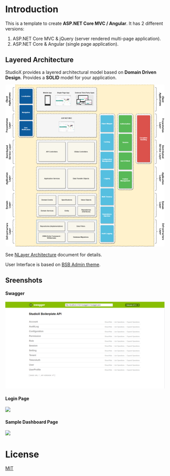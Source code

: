 # Introduction

This is a template to create **ASP.NET Core MVC / Angular**. It has 2 different versions:

1. ASP.NET Core MVC & jQuery (server rendered multi-page application).
2. ASP.NET Core & Angular (single page application).

## Layered Architecture

StudioX provides a layered architectural model based on **Domain Driven Design**. Provides a **SOLID** model for your application.

![NLayer Architecture](_screenshots/nlayer-architecture.png)

See <a href="https://studioxsoftware.github.io/pages/documents/NLayerArchitecture.pdf" target="_blank">NLayer Architecture</a> document for details. 
 
User Interface is based on [BSB Admin theme](https://github.com/gurayyarar/AdminBSBMaterialDesign).
 
## Sreenshots

#### Swagger

![](_screenshots/swagger.png)

#### Login Page

![](_screenshots/login.png)

#### Sample Dashboard Page
![](_screenshots/home.png)

# License

[MIT](https://opensource.org/licenses/MIT)
